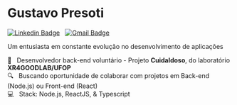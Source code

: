 # Gustavo Presoti

[![Linkedin Badge](https://img.shields.io/badge/-GustavoPresoti-blue?style=flat-square&logo=Linkedin&logoColor=white&link=https://www.linkedin.com/in/gustavo-presoti-639089120/)](https://www.linkedin.com/in/gustavo-presoti-639089120/)
&nbsp;
[![Gmail Badge](https://img.shields.io/badge/-gu.presoti@gmail.com-c14438?style=flat-square&logo=Gmail&logoColor=white&link=mailto:gu.presoti@gmail.com)](mailto:gu.presoti@gmail.com)

Um entusiasta em constante evolução no desenvolvimento de aplicações

 :older_man: &nbsp; Desenvolvedor back-end voluntário - Projeto **CuidaIdoso**, do laboratório **XR4GOODLAB/UFOP**
 <br/> :mag: &nbsp; Buscando oportunidade de colaborar com projetos em Back-end (Node.js) ou Front-end (React)
 <br/> :computer: &nbsp; Stack: Node.js, ReactJS, & Typescript
